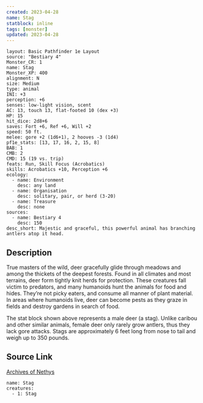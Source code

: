 ```yaml
---
created: 2023-04-28
name: Stag
statblock: inline
tags: [monster]
updated: 2023-04-28
---
```

```statblock
layout: Basic Pathfinder 1e Layout
source: "Bestiary 4"
Monster_CR: 1
name: Stag
Monster_XP: 400
alignment: N
size: Medium
type: animal
INI: +3
perception: +6
senses: low-light vision, scent
AC: 13, touch 13, flat-footed 10 (dex +3)
HP: 15
hit_dice: 2d8+6
saves: Fort +6, Ref +6, Will +2
speed: 50 ft.
melee: gore +2 (1d6+1), 2 hooves -3 (1d4)
pf1e_stats: [13, 17, 16, 2, 15, 8]
BAB: 1
CMB: 2
CMD: 15 (19 vs. trip)
feats: Run, Skill Focus (Acrobatics)
skills: Acrobatics +10, Perception +6
ecology:
  - name: Environment
    desc: any land
  - name: Organisation
    desc: solitary, pair, or herd (3-20)
  - name: Treasure
    desc: none
sources:
  - name: Bestiary 4
    desc: 150
desc_short: Majestic and graceful, this powerful animal has branching antlers atop it head.
```
## Description
True masters of the wild, deer gracefully glide through meadows and among the thickets of the deepest forests. Found in all climates and most terrains, deer form tightly knit herds for protection. These creatures fall victim to predators, and many humanoids hunt the animals for food and hides. They’re not picky eaters, and consume all manner of plant material. In areas where humanoids live, deer can become pests as they graze in fields and destroy gardens in search of food.

The stat block shown above represents a male deer (a stag). Unlike caribou and other similar animals, female deer only rarely grow antlers, thus they lack gore attacks. Stags are approximately 6 feet long from nose to tail and weigh up to 350 pounds.
## Source Link
[Archives of Nethys](https://aonprd.com/MonsterDisplay.aspx?ItemName=Stag)
```encounter-table
name: Stag
creatures:
  - 1: Stag
```
